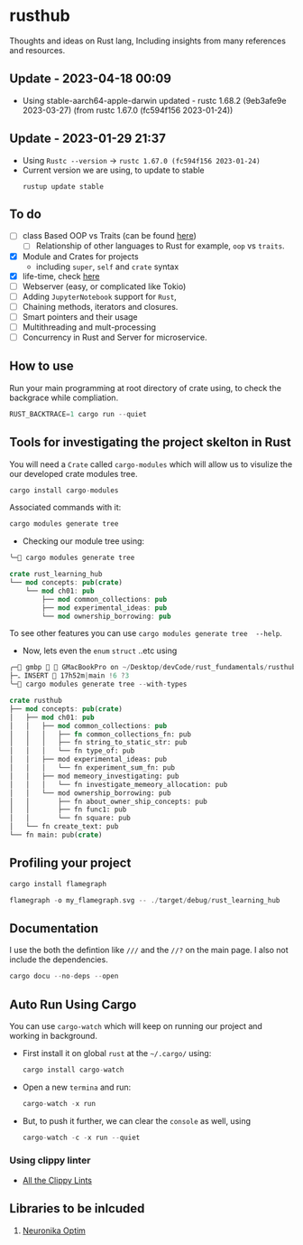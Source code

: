 # rusthub

Thoughts and ideas on Rust lang, Including insights from many references and
resources.

## Update - 2023-04-18 00:09

- Using stable-aarch64-apple-darwin updated - rustc 1.68.2 (9eb3afe9e
  2023-03-27) (from rustc 1.67.0 (fc594f156 2023-01-24))

## Update - 2023-01-29 21:37

- Using `Rustc --version` -> `rustc 1.67.0 (fc594f156 2023-01-24)`
- Current version we are using, to update to stable
  ```shell
  rustup update stable
  ```

## To do

- [ ] class Based OOP vs Traits (can be found
      [here](https://www.youtube.com/watch?v=m_phdVlkr6U&t=158s))
  - [ ] Relationship of other languages to Rust for example, `oop` vs
        `traits`.
- [x] Module and Crates for projects
  - including `super`, `self` and `crate` syntax
- [x] life-time, check [here](https://www.youtube.com/watch?v=1QoT9fmPYr8)
- [ ] Webserver (easy, or complicated like Tokio)
- [ ] Adding `JupyterNotebook` support for `Rust`,
- [ ] Chaining methods, iterators and closures.
- [ ] Smart pointers and their usage
- [ ] Multithreading and mult-processing
- [ ] Concurrency in Rust and Server for microservice.

## How to use

Run your main programming at root directory of crate using, to check the
backgrace while compliation.

```rust
RUST_BACKTRACE=1 cargo run --quiet
```

## Tools for investigating the project skelton in Rust

You will need a `Crate` called `cargo-modules` which will allow us to visulize
the our developed crate modules tree.

```rust
cargo install cargo-modules
```

Associated commands with it:

```rust
cargo modules generate tree
```

- Checking our module tree using:

```rust
╰─ cargo modules generate tree

crate rust_learning_hub
└── mod concepts: pub(crate)
    └── mod ch01: pub
        ├── mod common_collections: pub
        ├── mod experimental_ideas: pub
        └── mod ownership_borrowing: pub
```

To see other features you can use `cargo modules generate tree  --help`.

- Now, lets even the `enum` `struct` ..etc using

```rust
╭─ gmbp   GMacBookPro on ~/Desktop/devCode/rust_fundamentals/rusthub   
├─ﮧ INSERT  17h52m|main !6 ?3
╰─ cargo modules generate tree --with-types

crate rusthub
├── mod concepts: pub(crate)
│   ├── mod ch01: pub
│   │   ├── mod common_collections: pub
│   │   │   ├── fn common_collections_fn: pub
│   │   │   ├── fn string_to_static_str: pub
│   │   │   └── fn type_of: pub
│   │   ├── mod experimental_ideas: pub
│   │   │   └── fn experiment_sum_fn: pub
│   │   ├── mod memeory_investigating: pub
│   │   │   └── fn investigate_memeory_allocation: pub
│   │   └── mod ownership_borrowing: pub
│   │       ├── fn about_owner_ship_concepts: pub
│   │       ├── fn func1: pub
│   │       └── fn square: pub
│   └── fn create_text: pub
└── fn main: pub(crate)
```

## Profiling your project

```rust
cargo install flamegraph
```

```rust
flamegraph -o my_flamegraph.svg -- ./target/debug/rust_learning_hub
```

## Documentation

I use the both the defintion like `///` and the `//?` on the main page. I also
not include the dependencies.

```rust
cargo docu --no-deps --open
```

## Auto Run Using Cargo

You can use `cargo-watch` which will keep on running our project and working in background.

- First install it on global `rust` at the `~/.cargo/` using:
  ```rust
  cargo install cargo-watch
  ```
- Open a new `termina` and run:
  ```rust
  cargo-watch -x run
  ```
- But, to push it further, we can clear the `console` as well, using

  ```rust
  cargo-watch -c -x run --quiet


  ```

### Using clippy linter

- [All the Clippy Lints](https://rust-lang.github.io/rust-clippy/v0.0.212/index.html)

## Libraries to be inlcuded

1. [Neuronika Optim](https://docs.rs/neuronika/0.1.0/neuronika/optim/index.html)
